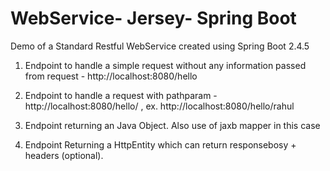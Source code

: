 # WebService- Jersey- Spring Boot

Demo of a Standard Restful WebService created using Spring Boot 2.4.5

1. Endpoint to handle a simple request without any information passed from request - http://localhost:8080/hello

2. Endpoint to handle a request with pathparam - http://localhost:8080/hello/<pathparam1> , ex. http://localhost:8080/hello/rahul

3. Endpoint returning an Java Object. Also use of jaxb mapper in this case

4. Endpoint Returning a HttpEntity<T> which can return responsebosy + headers (optional).
